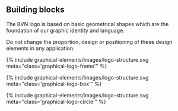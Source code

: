 ## Building blocks

<div class="style-guide-block-text" markdown="1">
The BVN logo is based on basic geometrical shapes which are the foundation of our graphic identity and language.

Do not change the proportion, design or positioning of these design elements in any application.
</div>

<div class="style-guide-block-image" markdown="1">
{% include graphical-elements/images/logo-structure.svg meta="class='graphical-logo-frame'" %}

{% include graphical-elements/images/logo-structure.svg meta="class='graphical-logo-box'" %}

{% include graphical-elements/images/logo-structure.svg meta="class='graphical-logo-circle'" %}
</div>
